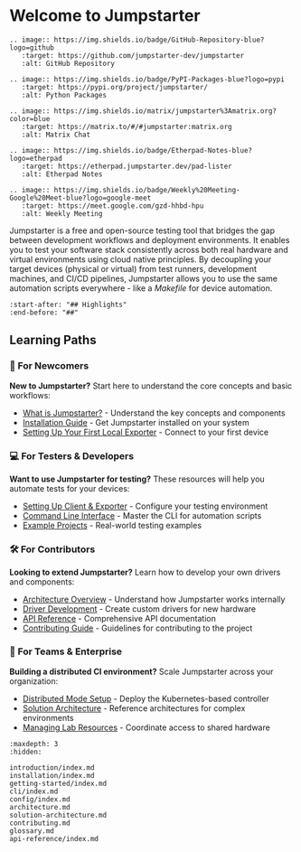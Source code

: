 # Welcome to Jumpstarter

```{eval-rst}
.. image:: https://img.shields.io/badge/GitHub-Repository-blue?logo=github
   :target: https://github.com/jumpstarter-dev/jumpstarter
   :alt: GitHub Repository

.. image:: https://img.shields.io/badge/PyPI-Packages-blue?logo=pypi
   :target: https://pypi.org/project/jumpstarter/
   :alt: Python Packages

.. image:: https://img.shields.io/matrix/jumpstarter%3Amatrix.org?color=blue
   :target: https://matrix.to/#/#jumpstarter:matrix.org
   :alt: Matrix Chat

.. image:: https://img.shields.io/badge/Etherpad-Notes-blue?logo=etherpad
   :target: https://etherpad.jumpstarter.dev/pad-lister
   :alt: Etherpad Notes

.. image:: https://img.shields.io/badge/Weekly%20Meeting-Google%20Meet-blue?logo=google-meet
   :target: https://meet.google.com/gzd-hhbd-hpu
   :alt: Weekly Meeting
```

Jumpstarter is a free and open-source testing tool that bridges the gap between development workflows and deployment environments. It enables you to test your software stack consistently across both real hardware and virtual environments using cloud native principles. By decoupling your target devices (physical or virtual) from test runners, development machines, and CI/CD pipelines, Jumpstarter allows you to use the same automation scripts everywhere - like a *Makefile* for device automation.

```{include} ../../README.md
:start-after: "## Highlights"
:end-before: "##"
```

## Learning Paths

### 🔰 For Newcomers
**New to Jumpstarter?** Start here to understand the core concepts and basic workflows:
- [What is Jumpstarter?](introduction/index.md) - Understand the key concepts and components
- [Installation Guide](installation/index.md) - Get Jumpstarter installed on your system
- [Setting Up Your First Local Exporter](getting-started/setup-local-exporter.md) - Connect to your first device

### 💻 For Testers & Developers
**Want to use Jumpstarter for testing?** These resources will help you automate tests for your devices:
- [Setting Up Client & Exporter](getting-started/setup-exporter-client.md) - Configure your testing environment
- [Command Line Interface](cli/index.md) - Master the CLI for automation scripts
- [Example Projects](https://github.com/jumpstarter-dev/jumpstarter/tree/main/examples) - Real-world testing examples

### 🛠️ For Contributors
**Looking to extend Jumpstarter?** Learn how to develop your own drivers and components:
- [Architecture Overview](architecture.md) - Understand how Jumpstarter works internally
- [Driver Development](introduction/drivers.md) - Create custom drivers for new hardware
- [API Reference](api-reference/index.md) - Comprehensive API documentation
- [Contributing Guide](contributing.md) - Guidelines for contributing to the project

### 🏢 For Teams & Enterprise
**Building a distributed CI environment?** Scale Jumpstarter across your organization:
- [Distributed Mode Setup](installation/service/index.md) - Deploy the Kubernetes-based controller
- [Solution Architecture](solution-architecture.md) - Reference architectures for complex environments
- [Managing Lab Resources](introduction/service.md) - Coordinate access to shared hardware

```{toctree}
:maxdepth: 3
:hidden:

introduction/index.md
installation/index.md
getting-started/index.md
cli/index.md
config/index.md
architecture.md
solution-architecture.md
contributing.md
glossary.md
api-reference/index.md
```